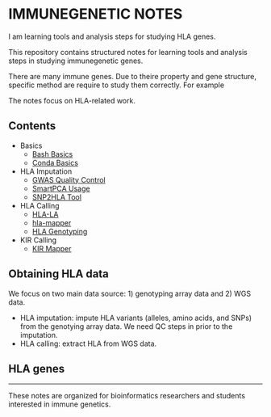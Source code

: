 # IMMUNEGENETIC NOTES

I am learning tools and analysis steps for studying HLA genes.

This repository contains structured notes for learning tools and analysis steps in studying immunegenetic genes.

There are many immune genes. Due to theire property and gene structure, specific method are require to study them correctly. For example

The notes focus on HLA-related work. 

## Contents

- Basics
  - [Bash Basics](bash_basics/)
  - [Conda Basics](conda_basics/)
- HLA Imputation
  - [GWAS Quality Control](gwas_qc/)
  - [SmartPCA Usage](smartpca/)
  - [SNP2HLA Tool](snp2hla/)
- HLA Calling
  - [HLA-LA](hla-la/)
  - [hla-mapper](hla-mapper/)
  - [HLA Genotyping](hla-genotyping/)
- KIR Calling
  - [KIR Mapper](kir-mapper/)

## Obtaining HLA data

We focus on two main data source: 1) genotyping array data and 2) WGS data.

- HLA imputation: impute HLA variants (alleles, amino acids, and SNPs) from the genotying array data. We need QC steps in prior to the imputation.
- HLA calling: extract HLA from WGS data.

## HLA genes




---

These notes are organized for bioinformatics researchers and students interested in immune genetics.